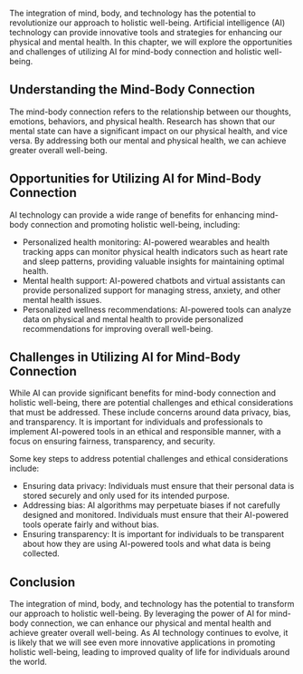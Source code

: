 
The integration of mind, body, and technology has the potential to revolutionize our approach to holistic well-being. Artificial intelligence (AI) technology can provide innovative tools and strategies for enhancing our physical and mental health. In this chapter, we will explore the opportunities and challenges of utilizing AI for mind-body connection and holistic well-being.

Understanding the Mind-Body Connection
--------------------------------------

The mind-body connection refers to the relationship between our thoughts, emotions, behaviors, and physical health. Research has shown that our mental state can have a significant impact on our physical health, and vice versa. By addressing both our mental and physical health, we can achieve greater overall well-being.

Opportunities for Utilizing AI for Mind-Body Connection
-------------------------------------------------------

AI technology can provide a wide range of benefits for enhancing mind-body connection and promoting holistic well-being, including:

* Personalized health monitoring: AI-powered wearables and health tracking apps can monitor physical health indicators such as heart rate and sleep patterns, providing valuable insights for maintaining optimal health.
* Mental health support: AI-powered chatbots and virtual assistants can provide personalized support for managing stress, anxiety, and other mental health issues.
* Personalized wellness recommendations: AI-powered tools can analyze data on physical and mental health to provide personalized recommendations for improving overall well-being.

Challenges in Utilizing AI for Mind-Body Connection
---------------------------------------------------

While AI can provide significant benefits for mind-body connection and holistic well-being, there are potential challenges and ethical considerations that must be addressed. These include concerns around data privacy, bias, and transparency. It is important for individuals and professionals to implement AI-powered tools in an ethical and responsible manner, with a focus on ensuring fairness, transparency, and security.

Some key steps to address potential challenges and ethical considerations include:

* Ensuring data privacy: Individuals must ensure that their personal data is stored securely and only used for its intended purpose.
* Addressing bias: AI algorithms may perpetuate biases if not carefully designed and monitored. Individuals must ensure that their AI-powered tools operate fairly and without bias.
* Ensuring transparency: It is important for individuals to be transparent about how they are using AI-powered tools and what data is being collected.

Conclusion
----------

The integration of mind, body, and technology has the potential to transform our approach to holistic well-being. By leveraging the power of AI for mind-body connection, we can enhance our physical and mental health and achieve greater overall well-being. As AI technology continues to evolve, it is likely that we will see even more innovative applications in promoting holistic well-being, leading to improved quality of life for individuals around the world.
